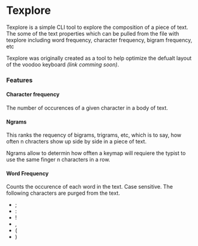 # Texplore

Texplore is a simple CLI tool to explore the composition of a piece of text. The some of the text properties which can be pulled from the file with texplore including word frequency, character frequency, bigram frequency, etc

Texplore was originally created as a tool to help optimize the defualt layout of the voodoo keyboard *(link comming soon)*.

### Features

#### Character frequency

The number of occurences of a given character in a body of text.

#### Ngrams

This ranks the requency of bigrams, trigrams, etc, which is to say, how often n chracters show up side by side in a piece of text.

Ngrams allow to determin how offten a keymap will requiere the typist to use the same finger n characters in a row.


#### Word Frequency

Counts the occurence of each word in the text. Case sensitive.
The following characters are purged from the text.

* ;
* :
* !
* ,
* (
* )
